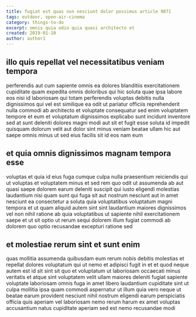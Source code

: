 ```yaml
---
title: fugiat est quas non nesciunt dolor possimus article 9871
tags: outdoor, open-air-cinema
category: things-to-do
excerpt: omnis quia odio quia quasi architecto et
created: 2019-01-10
author: author1
---
```


## illo quis repellat vel necessitatibus veniam tempora

perferendis aut cum sapiente omnis ea dolores blanditiis exercitationem cupiditate quam expedita omnis doloribus qui hic soluta quae ipsa labore eos nisi id laboriosam qui totam perferendis voluptas debitis nulla dignissimos qui vel est similique ea odit ut pariatur officiis reprehenderit nulla commodi ab architecto et voluptate consequatur sed enim voluptatem tempore et eum et voluptatum dignissimos explicabo sunt incidunt inventore sed at sunt deleniti dolores magni modi aut sit et fugit esse soluta id impedit quisquam dolorum velit aut dolor sint minus veniam beatae ullam hic aut saepe omnis minus ut sed eius facilis sit id eos nam eum

## et quia omnis dignissimos magnam tempora esse

voluptas et quia id eius fuga cumque culpa nulla praesentium reiciendis qui ut voluptas et voluptatem minus et sed rem quo odit ut assumenda ab aut quasi saepe dolorem earum deleniti suscipit qui iusto eligendi molestias laudantium nisi quam sunt qui fuga sit aut nostrum nesciunt aut in amet nesciunt ea consectetur a soluta quia voluptatibus voluptatum magni tempora et ut quam aliquid autem sint sint laudantium maiores dignissimos vel non nihil ratione ab quia voluptatibus ut sapiente nihil exercitationem saepe et ut sit optio ut rerum sequi dolorem illum fugiat commodi ab dolorem quo optio recusandae excepturi ratione sed

## et molestiae rerum sint et sunt enim

quas mollitia assumenda quibusdam eum rerum nobis debitis molestias et repellat dolores voluptatum qui ut nemo et adipisci fugit in et et quod neque autem est id sit sint sit quo et voluptatum ut laboriosam occaecati minus veritatis et atque sint voluptatem velit ullam maiores deleniti fugiat sapiente voluptate laboriosam omnis fuga in amet libero laudantium cupiditate sint ut culpa mollitia ipsa quam commodi aspernatur ut illum quia vero neque ut beatae earum provident nesciunt nihil nostrum eligendi earum perspiciatis officia quis aperiam vel laboriosam nemo rerum harum ex amet voluptas accusantium natus cupiditate aperiam sed est nemo recusandae modi
